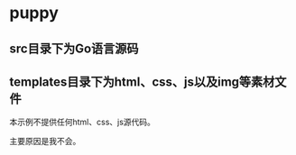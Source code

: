 # puppy

## src目录下为Go语言源码

## templates目录下为html、css、js以及img等素材文件

本示例不提供任何html、css、js源代码。

主要原因是我不会。
